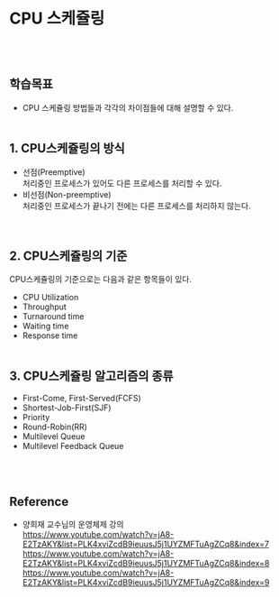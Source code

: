 # CPU 스케쥴링
<br></br>

## 학습목표
* CPU 스케쥴링 방법들과 각각의 차이점들에 대해 설명할 수 있다.
<br></br>

## 1. CPU스케쥴링의 방식
* 선점(Preemptive)  
처리중인 프로세스가 있어도 다른 프로세스를 처리할 수 있다.
* 비선점(Non-preemptive)  
처리중인 프로세스가 끝나기 전에는 다른 프로세스를 처리하지 않는다.  
<br></br>
## 2. CPU스케쥴링의 기준
CPU스케쥴링의 기준으로는 다음과 같은 항목들이 있다.
* CPU Utilization
* Throughput
* Turnaround time
* Waiting time
* Response time
<br></br>

## 3. CPU스케쥴링 알고리즘의 종류
* First-Come, First-Served(FCFS)
* Shortest-Job-First(SJF)
* Priority
* Round-Robin(RR)
* Multilevel Queue
* Multilevel Feedback Queue

<br></br>

## Reference
* 양희재 교수님의 운영체제 강의  
https://www.youtube.com/watch?v=jA8-E2TzAKY&list=PLK4xviZcdB9ieuusJ5j1UYZMFTuAgZCq8&index=7  
https://www.youtube.com/watch?v=jA8-E2TzAKY&list=PLK4xviZcdB9ieuusJ5j1UYZMFTuAgZCq8&index=8  
https://www.youtube.com/watch?v=jA8-E2TzAKY&list=PLK4xviZcdB9ieuusJ5j1UYZMFTuAgZCq8&index=9  